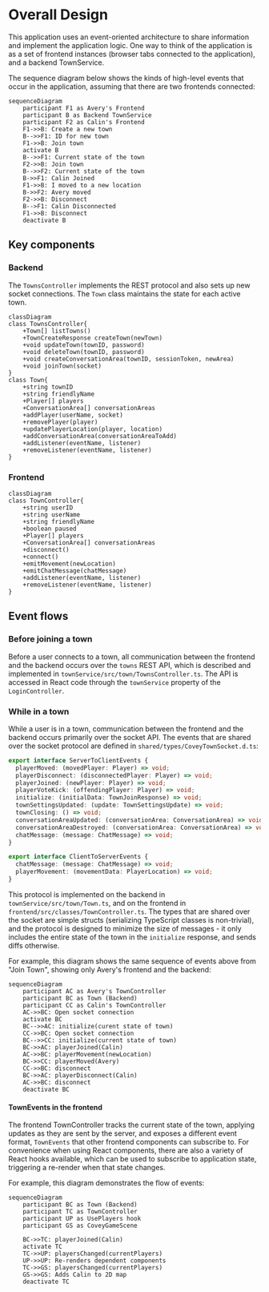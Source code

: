 # Overall Design

This application uses an event-oriented architecture to share information and implement the application logic. One way to think of the application is as a set of frontend instances (browser tabs connected to the application), and a backend TownService.

The sequence diagram below shows the kinds of high-level events that occur in the application, assuming that there are two frontends connected:

```mermaid
sequenceDiagram
    participant F1 as Avery's Frontend
    participant B as Backend TownService
    participant F2 as Calin's Frontend
    F1->>B: Create a new town
    B-->>F1: ID for new town
    F1->>B: Join town
    activate B
    B-->>F1: Current state of the town
    F2->>B: Join town
    B-->>F2: Current state of the town
    B->>F1: Calin Joined
    F1->>B: I moved to a new location
    B->>F2: Avery moved
    F2->>B: Disconnect
    B-->F1: Calin Disconnected
    F1->>B: Disconnect
    deactivate B
```

## Key components

### Backend

The `TownsController` implements the REST protocol and also sets up new socket connections. The `Town` class maintains the state for each active town.

```mermaid
classDiagram
class TownsController{
    +Town[] listTowns()
    +TownCreateResponse createTown(newTown)
    +void updateTown(townID, password)
    +void deleteTown(townID, password)
    +void createConversationArea(townID, sessionToken, newArea)
    +void joinTown(socket)
}
class Town{
    +string townID
    +string friendlyName
    +Player[] players
    +ConversationArea[] conversationAreas
    +addPlayer(userName, socket)
    +removePlayer(player)
    +updatePlayerLocation(player, location)
    +addConversationArea(conversationAreaToAdd)
    +addListener(eventName, listener)
    +removeListener(eventName, listener)
}

```

### Frontend

```mermaid
classDiagram
class TownController{
    +string userID
    +string userName
    +string friendlyName
    +boolean paused
    +Player[] players
    +ConversationArea[] conversationAreas
    +disconnect()
    +connect()
    +emitMovement(newLocation)
    +emitChatMessage(chatMessage)
    +addListener(eventName, listener)
    +removeListener(eventName, listener)
}
```

## Event flows

### Before joining a town

Before a user connects to a town, all communication between the frontend and the backend occurs over the `towns` REST API, which is described and implemented in `townService/src/town/TownsController.ts`. The API is accessed in React code through the `townService` property of the `LoginController`.

### While in a town

While a user is in a town, communication between the frontend and the backend occurs primarily over the socket API. The events that are shared over the socket protocol are defined in `shared/types/CoveyTownSocket.d.ts`:

```ts
export interface ServerToClientEvents {
  playerMoved: (movedPlayer: Player) => void;
  playerDisconnect: (disconnectedPlayer: Player) => void;
  playerJoined: (newPlayer: Player) => void;
  playerVoteKick: (offendingPlayer: Player) => void;
  initialize: (initialData: TownJoinResponse) => void;
  townSettingsUpdated: (update: TownSettingsUpdate) => void;
  townClosing: () => void;
  conversationAreaUpdated: (conversationArea: ConversationArea) => void;
  conversationAreaDestroyed: (conversationArea: ConversationArea) => void;
  chatMessage: (message: ChatMessage) => void;
}

export interface ClientToServerEvents {
  chatMessage: (message: ChatMessage) => void;
  playerMovement: (movementData: PlayerLocation) => void;
}
```

This protocol is implemented on the backend in `townService/src/town/Town.ts`, and on the frontend in `frontend/src/classes/TownController.ts`. The types that are shared over the socket are simple structs (serializing TypeScript classes is non-trivial), and the protocol is designed to minimize the size of messages - it only includes the entire state of the town in the `initialize` response, and sends diffs otherwise.

For example, this diagram shows the same sequence of events above from "Join Town", showing only Avery's frontend and the backend:

```mermaid
sequenceDiagram
    participant AC as Avery's TownController
    participant BC as Town (Backend)
    participant CC as Calin's TownController
    AC->>BC: Open socket connection
    activate BC
    BC-->>AC: initialize(curent state of town)
    CC->>BC: Open socket connection
    BC-->>CC: initialize(current state of town)
    BC->>AC: playerJoined(Calin)
    AC->>BC: playerMovement(newLocation)
    BC->>CC: playerMoved(Avery)
    CC->>BC: disconnect
    BC->>AC: playerDisconnect(Calin)
    AC->>BC: disconnect
    deactivate BC
```

#### TownEvents in the frontend

The frontend TownController tracks the current state of the town, applying updates as they are sent by the server, and exposes a different event format, `TownEvents` that other frontend components can subscribe to. For convenience when using React components, there are also a variety of React hooks available, which can be used to subscribe to application state, triggering a re-render when that state changes.

For example, this diagram demonstrates the flow of events:

```mermaid
sequenceDiagram
    participant BC as Town (Backend)
    participant TC as TownController
    participant UP as UsePlayers hook
    participant GS as CoveyGameScene

    BC->>TC: playerJoined(Calin)
    activate TC
    TC->>UP: playersChanged(currentPlayers)
    UP->>UP: Re-renders dependent components
    TC->>GS: playersChanged(currentPlayers)
    GS->>GS: Adds Calin to 2D map
    deactivate TC
```
